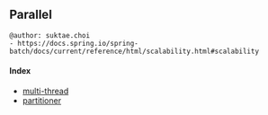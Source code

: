 ## Parallel

```
@author: suktae.choi
- https://docs.spring.io/spring-batch/docs/current/reference/html/scalability.html#scalability
```

#### Index

- [multi-thread](multi-thread)
- [partitioner](partitioner)

